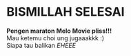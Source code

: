#  BISMILLAH SELESAI
**Pengen maraton Melo Movie pliss!!!**<br>
Mau ketemu choi ung jugaaakkk :) <br>
Siapa tau balikan *EHEEE*
